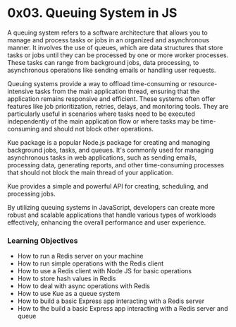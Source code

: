 # 0x03. Queuing System in JS

A queuing system refers to a software architecture that allows you to manage and process tasks or jobs in an organized and asynchronous manner. It involves the use of queues, which are data structures that store tasks or jobs until they can be processed by one or more worker processes. These tasks can range from background jobs, data processing, to asynchronous operations like sending emails or handling user requests.

Queuing systems provide a way to offload time-consuming or resource-intensive tasks from the main application thread, ensuring that the application remains responsive and efficient. These systems often offer features like job prioritization, retries, delays, and monitoring tools. They are particularly useful in scenarios where tasks need to be executed independently of the main application flow or where tasks may be time-consuming and should not block other operations.

Kue package is a popular Node.js package for creating and managing background jobs, tasks, and queues. It's commonly used for managing asynchronous tasks in web applications, such as sending emails, processing data, generating reports, and other time-consuming processes that should not block the main thread of your application.

Kue provides a simple and powerful API for creating, scheduling, and processing jobs.

By utilizing queuing systems in JavaScript, developers can create more robust and scalable applications that handle various types of workloads effectively, enhancing the overall performance and user experience.

### Learning Objectives

- How to run a Redis server on your machine
- How to run simple operations with the Redis client
- How to use a Redis client with Node JS for basic operations
- How to store hash values in Redis
- How to deal with async operations with Redis
- How to use Kue as a queue system
- How to build a basic Express app interacting with a Redis server
- How to the build a basic Express app interacting with a Redis server and queue
